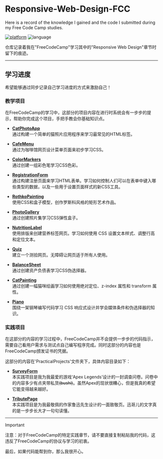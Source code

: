 # Responsive-Web-Design-FCC

Here is a record of the knowledge I gained and the code I submitted during my Free Code Camp studies.

[![platform](https://img.shields.io/badge/Free%20Code%20Camp-blue)](https://www.freecodecamp.org/)
![language](https://img.shields.io/badge/language-HTML_CSS-orange)

仓库记录着我在"FreeCodeCamp"学习其中的"Responsive Web Design"章节时留下的痕迹。

---

## 学习进度

希望能够通过同步记录自己学习进度的方式来激励自己！

### 教学项目

在FreeCodeCamp的学习中，这部分的项目内容在进行时系统会有一步步的提示，帮助你完成这个项目，手把手教会你基础知识点。

- [**CatPhotoApp**](https://github.com/zhuruili/Responsive-Web-Design-FCC/blob/main/CatPhotoApp/index.html)  
通过构建一个简单的猫照片应用程序来学习最常见的HTML标签。

- [**CafeMenu**](https://github.com/zhuruili/Responsive-Web-Design-FCC/blob/main/CafeMenu/index.html)  
通过为咖啡馆网页设计菜单页面来初步学习CSS。

- [**ColorMarkers**](https://github.com/zhuruili/Responsive-Web-Design-FCC/blob/main/ColorMarkers/index.html)  
通过创建一组彩色笔学习CSS色彩。

- [**RegistrationForm**](https://github.com/zhuruili/Responsive-Web-Design-FCC/blob/main/RegistrationForm/index.html)  
通过构建注册页面来学习HTML表单。学习如何控制人们可以在表单中键入哪些类型的数据，以及一些用于设置页面样式的新CSS工具。

- [**RothkoPainting**](https://github.com/zhuruili/Responsive-Web-Design-FCC/blob/main/RothkoPainting/index.html)  
使用CSS和盒子模型，创作罗斯科风格的矩形艺术作品。

- [**PhotoGallery**](https://github.com/zhuruili/Responsive-Web-Design-FCC/blob/main/PhotoGallery/index.html)  
通过创建照片集学习CSS弹性盒子。

- [**NutritionLabel**](https://github.com/zhuruili/Responsive-Web-Design-FCC/blob/main/NutritionLabel/index.html)  
使用排版来创建营养标签网页。学习如何使用 CSS 设置文本样式、调整行高和定位文本。

- [**Quiz**](https://github.com/zhuruili/Responsive-Web-Design-FCC/blob/main/Quiz/index.html)  
建立一个测验网页。无障碍让网页适于所有人使用。

- [**BalanceSheet**](https://github.com/zhuruili/Responsive-Web-Design-FCC/blob/main/BalanceSheet/index.html)  
通过创建资产负债表学习CSS伪选择器。

- [**CatPainting**](https://github.com/zhuruili/Responsive-Web-Design-FCC/blob/main/CatPainting/index.html)  
通过创建一幅猫咪绘画学习如何使用绝对定位、z-index 属性和 transform 属性。

- [**Piano**](https://github.com/zhuruili/Responsive-Web-Design-FCC/blob/main/Piano/index.html)  
围绕一架钢琴编写代码学习 CSS 响应式设计并学会媒体条件和伪选择器的知识。

### 实践项目

在这部分的内容的学习过程中，FreeCodeCamp并不会提供一步步的代码指示，需要自己看用户需求与测试点自己编写程序完成。同时这部分的内容也是FreeCodeCamp颁发证书的凭据。

这部分的内容在'PracticalProjects'文件夹下，具体内容目录如下：

- [**SurveyForm**](https://github.com/zhuruili/Responsive-Web-Design-FCC/blob/main/PracticalProjects/SurveyForm/index.html)  
本实践项目是我为我最爱的游戏‘Apex Legends’设计的一封调查问卷。问卷中的内容多少有点夹带私货~~(bushi)~~。虽然Apex的现状很糟心，但是我真的希望它能变得越来越好。

- [**TributePage**](https://github.com/zhuruili/Responsive-Web-Design-FCC/blob/main/PracticalProjects/TributePage/index.html)  
本实践项目是为我最敬佩的作家鲁迅先生设计的一面致敬页。迅哥儿的文字真的是一步步长大才一句句读懂。

---

> [!Important]
> 注意：对于FreeCodeCamp的特定实践章节，请不要直接复制粘贴我的代码，这违反了FreeCodeCamp的协议与学习的初衷。

最后，如果代码能帮到你，那么我很开心。
